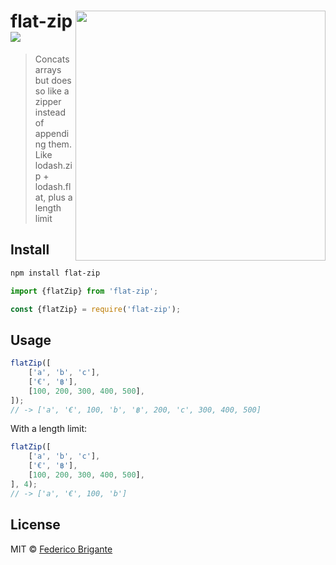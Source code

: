 # <img align="right" width="400" src="https://user-images.githubusercontent.com/1402241/81488643-bab80700-926b-11ea-8d04-1ef3431eb819.gif"> flat-zip [![][badge-gzip]][link-bundlephobia]

[badge-gzip]: https://img.shields.io/bundlephobia/minzip/flat-zip.svg?label=gzipped
[link-bundlephobia]: https://bundlephobia.com/result?p=flat-zip

> Concats arrays but does so like a zipper instead of appending them. Like lodash.zip + lodash.flat, plus a length limit

## Install

```sh
npm install flat-zip
```

```js
import {flatZip} from 'flat-zip';
```

```js
const {flatZip} = require('flat-zip');
```

## Usage

```js
flatZip([
	['a', 'b', 'c'],
	['€', '฿'],
	[100, 200, 300, 400, 500],
]);
// -> ['a', '€', 100, 'b', '฿', 200, 'c', 300, 400, 500]
```
With a length limit:
```js
flatZip([
	['a', 'b', 'c'],
	['€', '฿'],
	[100, 200, 300, 400, 500],
], 4);
// -> ['a', '€', 100, 'b']
```

## License

MIT © [Federico Brigante](https://bfred.it)

